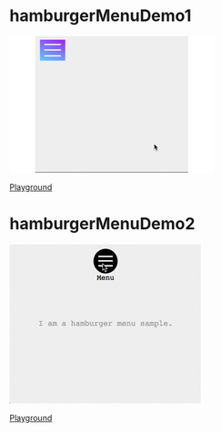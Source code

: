 # hamburgerMenuDemo1
![gif](https://github.com/Ut0n69/hamburgerMenuDemo/blob/master/gif/demo1.gif)

[Playground](https://codepen.io/qwerty8t/pen/OxoBOa)


# hamburgerMenuDemo2
![gif](https://github.com/Ut0n69/hamburgerMenuDemo/blob/master/gif/demo2.gif)

[Playground](https://codepen.io/qwerty8t/pen/gXPpaY)
